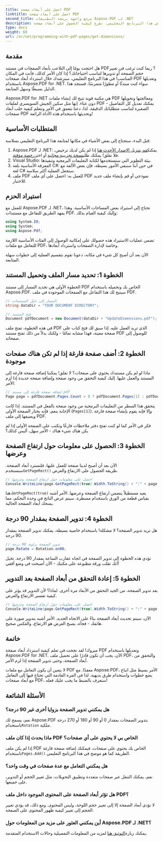 ```yaml
---
title: احصل على أبعاد صفحة PDF
linktitle: احصل على أبعاد صفحة PDF
second_title: مرجع واجهة برمجة التطبيقات Aspose.PDF لـ .NET
description: في هذا البرنامج التعليمي، نشرح كيفية الحصول على أبعاد صفحة PDF وإجراء عمليات التلاعب باستخدام Aspose.PDF لـ .NET. يتم توفير خطوات مفصلة لإرشادك خلال العملية.
type: docs
weight: 60
url: /ar/net/programming-with-pdf-pages/get-dimensions/
---
```

## مقدمة

هل احتجت يومًا إلى التلاعب بأبعاد الصفحات في مستند PDF؟ ربما كنت ترغب في تغيير حجم الصفحة أو تدويرها لتناسب احتياجاتك؟ إذا كان الأمر كذلك، فأنت في المكان المناسب! في هذا البرنامج التعليمي، سنرشدك خلال استرداد أبعاد صفحات PDF وتعديلها باستخدام Aspose.PDF for .NET. سواء كنت مبتدئًا أو مطورًا متمرسًا، فستجد هذا الدليل بسيطًا وسهل المتابعة.

Aspose.PDF for .NET هي مكتبة قوية تتيح لك إنشاء ملفات PDF ومعالجتها وتحويلها دون عناء. إنها مثل سكين الجيش السويسري لملفات PDF - يمكنك تعديل كل التفاصيل الصغيرة لتناسب متطلباتك الدقيقة. لذا، دعنا نتعمق في الأمر ونتعلم كيفية جلب أبعاد صفحات PDF وتحديثها باستخدام هذه الأداة الرائعة!

## المتطلبات الأساسية

قبل البدء، ستحتاج إلى بعض الأشياء في مكانها لمتابعة هذا البرنامج التعليمي بسلاسة:

1.  Aspose.PDF لـ .NET: يمكنك[قم بتنزيل الإصدار الأحدث هنا](https://releases.aspose.com/pdf/net/) إذا لم يكن لديك ترخيص، فلا تقلق! يمكنك طلب[نسخة تجريبية مجانية](https://releases.aspose.com/) أو اختر[رخصة مؤقتة](https://purchase.aspose.com/temporary-license/).
2. Visual Studio: بيئة التطوير التي ستستخدمها لكتابة التعليمات البرمجية وتنفيذها.
3. المعرفة الأساسية بلغة C#: في حين أننا سنبقي الأمور بسيطة، فإن بعض الألفة مع لغة C# ستجعل العملية أكثر سلاسة.
4. ملف PDF للعمل به: احصل على أي ملف PDF نموذجي أو قم بإنشاء ملف جديد للاختبار.

## استيراد الحزم

للعمل مع Aspose.PDF لـ .NET، تحتاج إلى استيراد بعض المساحات الأساسية. وهذا يمهد الطريق للتفاعل مع مستندات PDF. وإليك كيفية القيام بذلك:

```csharp
using System.IO;
using System;
using Aspose.Pdf;
```

تضمن عمليات الاستيراد هذه حصولك على إمكانية الوصول إلى الفئات الأساسية اللازمة للتعامل مع ملفات PDF، وخاصة لإدارة الصفحات واسترداد أبعادها.

الآن بعد أن أصبح كل شيء في مكانه، دعونا نقوم بتقسيم العملية إلى خطوات سهلة المتابعة.

## الخطوة 1: تحديد مسار الملف وتحميل المستند

الخطوة الأولى هي تحديد المسار إلى مستند PDF الخاص بك وتحميله باستخدام Aspose.PDF. سيتيح لك هذا التفاعل مع الصفحات الموجودة في ملف PDF.

```csharp
// المسار إلى دليل المستندات.
string dataDir = "YOUR DOCUMENT DIRECTORY";

// فتح المستند
Document pdfDocument = new Document(dataDir + "UpdateDimensions.pdf");
```

في هذه الخطوة، تفتح ملف PDF الذي تريد العمل عليه. إذا سبق لك فتح كتاب على صفحة معينة، فهذا مشابه تمامًا - ولكنك بدلاً من ذلك تفتح مستند PDF للوصول إلى صفحاته.

## الخطوة 2: أضف صفحة فارغة إذا لم تكن هناك صفحات موجودة

ماذا لو لم يكن مستندك يحتوي على صفحات؟ لا تقلق! يمكننا إضافة صفحة فارغة إلى المستند والعمل عليها. إليك كيفية التحقق من وجود صفحة وإضافة صفحة جديدة إذا لزم الأمر:

```csharp
// إضافة صفحة فارغة إلى مستند pdf
Page page = pdfDocument.Pages.Count > 0 ? pdfDocument.Pages[1] : pdfDocument.Pages.Add();
```

يتحقق هذا السطر من التعليمات البرمجية من وجود صفحة بالفعل في المستند. إذا كانت الإجابة بنعم، فإنه يختار الصفحة الأولى (`Pages[1]`). وإلا فإنه يقوم بإنشاء صفحة فارغة ويضيفها إلى ملف PDF.

فكر في الأمر كما لو كنت تفتح دفتر ملاحظات فارغًا وتكتب على الصفحة الأولى إذا لم يكن هناك شيء هناك - الأمر سهل، أليس كذلك؟

## الخطوة 3: الحصول على معلومات حول ارتفاع الصفحة وعرضها

 الآن بعد أن أصبح لدينا صفحة للعمل عليها، فلنسترد أبعاد الصفحة. سنستخدم`GetPageRect()` طريقة الحصول على الارتفاع والعرض.

```csharp
// احصل على معلومات حول ارتفاع الصفحة وعرضها
Console.WriteLine(page.GetPageRect(true).Width.ToString() + ":" + page.GetPageRect(true).Height.ToString());
```

 هنا،`GetPageRect(true)` يعيد مستطيلاً يتضمن ارتفاع الصفحة وعرضها. الأمر أشبه بقياس قطعة من الورق باستخدام مسطرة. سيتم عرض الناتج في وحدة التحكم، مما يمنحك أبعاد الصفحة الحالية.

## الخطوة 4: تدوير الصفحة بمقدار 90 درجة

هل تريد تدوير الصفحة؟ لا مشكلة! باستخدام خاصية بسيطة، يمكنك تدوير الصفحة بمقدار 90 درجة.

```csharp
// تدوير الصفحة بزاوية 90 درجة
page.Rotate = Rotation.on90;
```

تؤدي هذه الخطوة إلى تدوير الصفحة في اتجاه عقارب الساعة بمقدار 90 درجة. تخيل أنك تقلب ورقة مطبوعة على مكتبك - الآن أصبحت في وضع أفقي!

## الخطوة 5: إعادة التحقق من أبعاد الصفحة بعد التدوير

بعد تدوير الصفحة، من الجيد التحقق من الأبعاد مرة أخرى. لماذا؟ لأن التدوير قد يؤثر على كيفية تفسير الارتفاع والعرض.

```csharp
// احصل على معلومات حول ارتفاع الصفحة وعرضها
Console.WriteLine(page.GetPageRect(true).Width.ToString() + ":" + page.GetPageRect(true).Height.ToString());
```

الآن، سيتم تحديث أبعاد الصفحة بناءً على الاتجاه الجديد. الأمر أشبه بتدوير صورة على هاتفك - فجأة، يصبح العرض هو الارتفاع، والعكس صحيح.


## خاتمة

مبروك! لقد نجحت في تعلم كيفية استرداد أبعاد صفحة PDF وتعديلها باستخدام Aspose.PDF for .NET. الآن، يجب أن تكون قادرًا على تحميل ملف PDF، والتحقق من أبعاد الصفحة، وحتى تدوير الصفحة إذا لزم الأمر.

لا يتعين أن يكون التعامل مع ملفات PDF معقدًا. مع Aspose.PDF، الأمر بسيط مثل اتباع بضع خطوات واستخدام طرق بديهية. لذا في المرة القادمة التي تحتاج فيها إلى التعامل مع أبعاد صفحات PDF، ستعرف بالضبط ما يجب عليك فعله!

## الأسئلة الشائعة

### هل يمكنني تدوير الصفحة بزوايا أخرى غير 90 درجة؟
 نعم، يسمح لك Aspose.PDF بتدوير الصفحات بمقدار 0 أو 90 أو 180 أو 270 درجة باستخدام`Rotation` ملكية.

### ماذا يحدث إذا كان ملف PDF الخاص بي لا يحتوي على أي صفحات؟
 إذا لم يكن ملف PDF الخاص بك يحتوي على صفحات، فيمكنك إضافة صفحة فارغة باستخدام`Pages.Add()` الطريقة كما هو موضح في هذا البرنامج التعليمي.

### هل يمكنني التعامل مع عدة صفحات في وقت واحد؟
نعم، يمكنك التنقل عبر صفحات متعددة وتطبيق التحويلات، مثل تغيير الحجم أو التدوير، على جميعها.

### هل تؤثر أبعاد الصفحة على المحتوى الموجود داخل ملف PDF؟
لا تؤدي أبعاد الصفحة إلا إلى تغيير حجم اللوحة، وليس المحتوى. ومع ذلك، قد يؤدي تغيير الحجم إلى تغيير كيفية ظهور المحتوى على الصفحة.

### أين يمكنني العثور على مزيد من المعلومات حول Aspose.PDF لـ .NET؟
 يمكنك زيارة[التوثيق هنا](https://reference.aspose.com/pdf/net/) لمزيد من المعلومات التفصيلية وحالات الاستخدام المتقدمة.